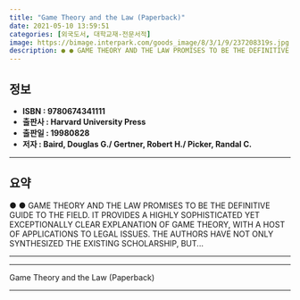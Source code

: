 ```yaml
---
title: "Game Theory and the Law (Paperback)"
date: 2021-05-10 13:59:51
categories: [외국도서, 대학교재-전문서적]
image: https://bimage.interpark.com/goods_image/8/3/1/9/237208319s.jpg
description: ● ● GAME THEORY AND THE LAW PROMISES TO BE THE DEFINITIVE GUIDE TO THE FIELD. IT PROVIDES A HIGHLY SOPHISTICATED YET EXCEPTIONALLY CLEAR EXPLANATION OF GAME T
---
```


## **정보**

- **ISBN : 9780674341111**
- **출판사 : Harvard University Press**
- **출판일 : 19980828**
- **저자 : Baird, Douglas G./ Gertner, Robert H./ Picker, Randal C.**

------



## **요약**

●  ●  GAME THEORY AND THE LAW PROMISES TO BE THE DEFINITIVE GUIDE TO THE FIELD. IT PROVIDES A HIGHLY SOPHISTICATED YET EXCEPTIONALLY CLEAR EXPLANATION OF GAME THEORY, WITH A HOST OF APPLICATIONS TO LEGAL ISSUES. THE AUTHORS HAVE NOT ONLY SYNTHESIZED THE EXISTING SCHOLARSHIP, BUT... 

------



------


Game Theory and the Law (Paperback) 

------


